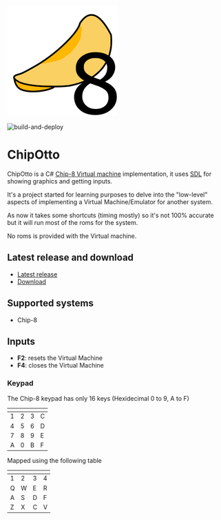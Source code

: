 ![My Image](./Resources/Icon.png)

![build-and-deploy](https://github.com/emmetienne/Emmetienne.ChipOtto/actions/workflows/deploy.yml/badge.svg)
# ChipOtto
ChipOtto is a C# [Chip-8 Virtual machine](https://en.wikipedia.org/wiki/CHIP-8) implementation, it uses [SDL](https://www.libsdl.org) for showing graphics and getting inputs.

It's a project started for learning purposes to delve into the "low-level" aspects of implementing a Virtual Machine/Emulator for another system.

As now it takes some shortcuts (timing mostly) so it's not 100% accurate but it will run most of the roms for the system.

No roms is provided with the Virtual machine.

## Latest release and download
- [Latest release](https://github.com/emmetienne/Emmetienne.ChipOtto/releases/latest)
- [Download](https://github.com/emmetienne/Emmetienne.ChipOtto/releases/latest/download/ChipOtto.zip)

## Supported systems
- Chip-8
## Inputs
- **F2**: resets the Virtual Machine
- **F4**: closes the Virtual Machine
### Keypad
The Chip-8 keypad has only 16 keys (Hexidecimal 0 to 9, A to F)

|  <!-- -->     |  <!-- -->    |  <!-- -->   | <!-- -->    |
| ---- | ---- | ---- | ---- |
| 1    | 2    | 3    | C    |
| 4    | 5    | 6    | D    |
| 7    | 8    | 9    | E    |
| A    | 0    | B    | F    |

Mapped using the following table

|  <!-- -->     |  <!-- -->    |  <!-- -->   | <!-- -->    |
| ---- | ---- | ---- | ---- |
| 1    | 2    | 3    | 4    |
| Q    | W    | E    | R    |
| A    | S    | D    | F    |
| Z    | X    | C    | V    |


